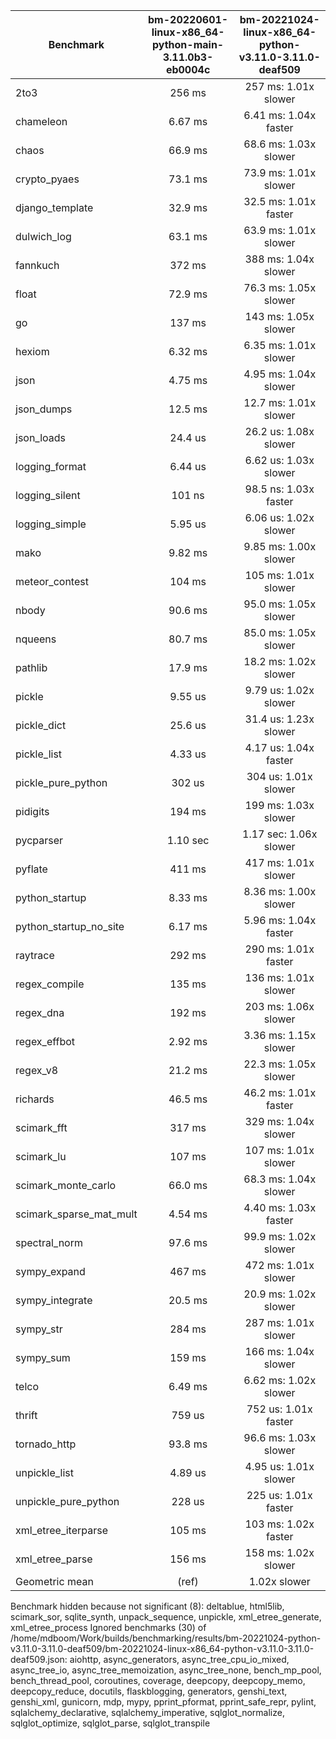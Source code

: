 | Benchmark               | bm-20220601-linux-x86_64-python-main-3.11.0b3-eb0004c | bm-20221024-linux-x86_64-python-v3.11.0-3.11.0-deaf509 |
|-------------------------|:-----------------------------------------------------:|:------------------------------------------------------:|
| 2to3                    | 256 ms                                                | 257 ms: 1.01x slower                                   |
| chameleon               | 6.67 ms                                               | 6.41 ms: 1.04x faster                                  |
| chaos                   | 66.9 ms                                               | 68.6 ms: 1.03x slower                                  |
| crypto_pyaes            | 73.1 ms                                               | 73.9 ms: 1.01x slower                                  |
| django_template         | 32.9 ms                                               | 32.5 ms: 1.01x faster                                  |
| dulwich_log             | 63.1 ms                                               | 63.9 ms: 1.01x slower                                  |
| fannkuch                | 372 ms                                                | 388 ms: 1.04x slower                                   |
| float                   | 72.9 ms                                               | 76.3 ms: 1.05x slower                                  |
| go                      | 137 ms                                                | 143 ms: 1.05x slower                                   |
| hexiom                  | 6.32 ms                                               | 6.35 ms: 1.01x slower                                  |
| json                    | 4.75 ms                                               | 4.95 ms: 1.04x slower                                  |
| json_dumps              | 12.5 ms                                               | 12.7 ms: 1.01x slower                                  |
| json_loads              | 24.4 us                                               | 26.2 us: 1.08x slower                                  |
| logging_format          | 6.44 us                                               | 6.62 us: 1.03x slower                                  |
| logging_silent          | 101 ns                                                | 98.5 ns: 1.03x faster                                  |
| logging_simple          | 5.95 us                                               | 6.06 us: 1.02x slower                                  |
| mako                    | 9.82 ms                                               | 9.85 ms: 1.00x slower                                  |
| meteor_contest          | 104 ms                                                | 105 ms: 1.01x slower                                   |
| nbody                   | 90.6 ms                                               | 95.0 ms: 1.05x slower                                  |
| nqueens                 | 80.7 ms                                               | 85.0 ms: 1.05x slower                                  |
| pathlib                 | 17.9 ms                                               | 18.2 ms: 1.02x slower                                  |
| pickle                  | 9.55 us                                               | 9.79 us: 1.02x slower                                  |
| pickle_dict             | 25.6 us                                               | 31.4 us: 1.23x slower                                  |
| pickle_list             | 4.33 us                                               | 4.17 us: 1.04x faster                                  |
| pickle_pure_python      | 302 us                                                | 304 us: 1.01x slower                                   |
| pidigits                | 194 ms                                                | 199 ms: 1.03x slower                                   |
| pycparser               | 1.10 sec                                              | 1.17 sec: 1.06x slower                                 |
| pyflate                 | 411 ms                                                | 417 ms: 1.01x slower                                   |
| python_startup          | 8.33 ms                                               | 8.36 ms: 1.00x slower                                  |
| python_startup_no_site  | 6.17 ms                                               | 5.96 ms: 1.04x faster                                  |
| raytrace                | 292 ms                                                | 290 ms: 1.01x faster                                   |
| regex_compile           | 135 ms                                                | 136 ms: 1.01x slower                                   |
| regex_dna               | 192 ms                                                | 203 ms: 1.06x slower                                   |
| regex_effbot            | 2.92 ms                                               | 3.36 ms: 1.15x slower                                  |
| regex_v8                | 21.2 ms                                               | 22.3 ms: 1.05x slower                                  |
| richards                | 46.5 ms                                               | 46.2 ms: 1.01x faster                                  |
| scimark_fft             | 317 ms                                                | 329 ms: 1.04x slower                                   |
| scimark_lu              | 107 ms                                                | 107 ms: 1.01x slower                                   |
| scimark_monte_carlo     | 66.0 ms                                               | 68.3 ms: 1.04x slower                                  |
| scimark_sparse_mat_mult | 4.54 ms                                               | 4.40 ms: 1.03x faster                                  |
| spectral_norm           | 97.6 ms                                               | 99.9 ms: 1.02x slower                                  |
| sympy_expand            | 467 ms                                                | 472 ms: 1.01x slower                                   |
| sympy_integrate         | 20.5 ms                                               | 20.9 ms: 1.02x slower                                  |
| sympy_str               | 284 ms                                                | 287 ms: 1.01x slower                                   |
| sympy_sum               | 159 ms                                                | 166 ms: 1.04x slower                                   |
| telco                   | 6.49 ms                                               | 6.62 ms: 1.02x slower                                  |
| thrift                  | 759 us                                                | 752 us: 1.01x faster                                   |
| tornado_http            | 93.8 ms                                               | 96.6 ms: 1.03x slower                                  |
| unpickle_list           | 4.89 us                                               | 4.95 us: 1.01x slower                                  |
| unpickle_pure_python    | 228 us                                                | 225 us: 1.01x faster                                   |
| xml_etree_iterparse     | 105 ms                                                | 103 ms: 1.02x faster                                   |
| xml_etree_parse         | 156 ms                                                | 158 ms: 1.02x slower                                   |
| Geometric mean          | (ref)                                                 | 1.02x slower                                           |

Benchmark hidden because not significant (8): deltablue, html5lib, scimark_sor, sqlite_synth, unpack_sequence, unpickle, xml_etree_generate, xml_etree_process
Ignored benchmarks (30) of /home/mdboom/Work/builds/benchmarking/results/bm-20221024-python-v3.11.0-3.11.0-deaf509/bm-20221024-linux-x86_64-python-v3.11.0-3.11.0-deaf509.json: aiohttp, async_generators, async_tree_cpu_io_mixed, async_tree_io, async_tree_memoization, async_tree_none, bench_mp_pool, bench_thread_pool, coroutines, coverage, deepcopy, deepcopy_memo, deepcopy_reduce, docutils, flaskblogging, generators, genshi_text, genshi_xml, gunicorn, mdp, mypy, pprint_pformat, pprint_safe_repr, pylint, sqlalchemy_declarative, sqlalchemy_imperative, sqlglot_normalize, sqlglot_optimize, sqlglot_parse, sqlglot_transpile
